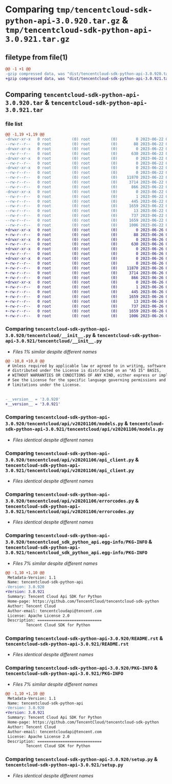 # Comparing `tmp/tencentcloud-sdk-python-api-3.0.920.tar.gz` & `tmp/tencentcloud-sdk-python-api-3.0.921.tar.gz`

## filetype from file(1)

```diff
@@ -1 +1 @@
-gzip compressed data, was "dist/tencentcloud-sdk-python-api-3.0.920.tar", last modified: Thu Jun 22 00:16:12 2023, max compression
+gzip compressed data, was "dist/tencentcloud-sdk-python-api-3.0.921.tar", last modified: Mon Jun 26 00:16:07 2023, max compression
```

## Comparing `tencentcloud-sdk-python-api-3.0.920.tar` & `tencentcloud-sdk-python-api-3.0.921.tar`

### file list

```diff
@@ -1,19 +1,19 @@
-drwxr-xr-x   0 root         (0) root         (0)        0 2023-06-22 00:16:12.000000 tencentcloud-sdk-python-api-3.0.920/
--rw-r--r--   0 root         (0) root         (0)       88 2023-06-22 00:16:12.000000 tencentcloud-sdk-python-api-3.0.920/setup.cfg
-drwxr-xr-x   0 root         (0) root         (0)        0 2023-06-22 00:16:12.000000 tencentcloud-sdk-python-api-3.0.920/tencentcloud/
--rw-r--r--   0 root         (0) root         (0)      630 2023-06-22 00:16:12.000000 tencentcloud-sdk-python-api-3.0.920/tencentcloud/__init__.py
-drwxr-xr-x   0 root         (0) root         (0)        0 2023-06-22 00:16:12.000000 tencentcloud-sdk-python-api-3.0.920/tencentcloud/api/
--rw-r--r--   0 root         (0) root         (0)        0 2023-06-22 00:16:12.000000 tencentcloud-sdk-python-api-3.0.920/tencentcloud/api/__init__.py
-drwxr-xr-x   0 root         (0) root         (0)        0 2023-06-22 00:16:12.000000 tencentcloud-sdk-python-api-3.0.920/tencentcloud/api/v20201106/
--rw-r--r--   0 root         (0) root         (0)        0 2023-06-22 00:16:12.000000 tencentcloud-sdk-python-api-3.0.920/tencentcloud/api/v20201106/__init__.py
--rw-r--r--   0 root         (0) root         (0)    11870 2023-06-22 00:16:12.000000 tencentcloud-sdk-python-api-3.0.920/tencentcloud/api/v20201106/models.py
--rw-r--r--   0 root         (0) root         (0)     3714 2023-06-22 00:16:12.000000 tencentcloud-sdk-python-api-3.0.920/tencentcloud/api/v20201106/api_client.py
--rw-r--r--   0 root         (0) root         (0)      866 2023-06-22 00:16:12.000000 tencentcloud-sdk-python-api-3.0.920/tencentcloud/api/v20201106/errorcodes.py
-drwxr-xr-x   0 root         (0) root         (0)        0 2023-06-22 00:16:12.000000 tencentcloud-sdk-python-api-3.0.920/tencentcloud_sdk_python_api.egg-info/
--rw-r--r--   0 root         (0) root         (0)        1 2023-06-22 00:16:12.000000 tencentcloud-sdk-python-api-3.0.920/tencentcloud_sdk_python_api.egg-info/dependency_links.txt
--rw-r--r--   0 root         (0) root         (0)      445 2023-06-22 00:16:12.000000 tencentcloud-sdk-python-api-3.0.920/tencentcloud_sdk_python_api.egg-info/SOURCES.txt
--rw-r--r--   0 root         (0) root         (0)     1659 2023-06-22 00:16:12.000000 tencentcloud-sdk-python-api-3.0.920/tencentcloud_sdk_python_api.egg-info/PKG-INFO
--rw-r--r--   0 root         (0) root         (0)       13 2023-06-22 00:16:12.000000 tencentcloud-sdk-python-api-3.0.920/tencentcloud_sdk_python_api.egg-info/top_level.txt
--rw-r--r--   0 root         (0) root         (0)      737 2023-06-22 00:16:12.000000 tencentcloud-sdk-python-api-3.0.920/README.rst
--rw-r--r--   0 root         (0) root         (0)     1659 2023-06-22 00:16:12.000000 tencentcloud-sdk-python-api-3.0.920/PKG-INFO
--rw-r--r--   0 root         (0) root         (0)     1006 2023-06-22 00:16:12.000000 tencentcloud-sdk-python-api-3.0.920/setup.py
+drwxr-xr-x   0 root         (0) root         (0)        0 2023-06-26 00:16:07.000000 tencentcloud-sdk-python-api-3.0.921/
+-rw-r--r--   0 root         (0) root         (0)       88 2023-06-26 00:16:07.000000 tencentcloud-sdk-python-api-3.0.921/setup.cfg
+drwxr-xr-x   0 root         (0) root         (0)        0 2023-06-26 00:16:07.000000 tencentcloud-sdk-python-api-3.0.921/tencentcloud/
+-rw-r--r--   0 root         (0) root         (0)      630 2023-06-26 00:16:07.000000 tencentcloud-sdk-python-api-3.0.921/tencentcloud/__init__.py
+drwxr-xr-x   0 root         (0) root         (0)        0 2023-06-26 00:16:07.000000 tencentcloud-sdk-python-api-3.0.921/tencentcloud/api/
+-rw-r--r--   0 root         (0) root         (0)        0 2023-06-26 00:16:07.000000 tencentcloud-sdk-python-api-3.0.921/tencentcloud/api/__init__.py
+drwxr-xr-x   0 root         (0) root         (0)        0 2023-06-26 00:16:07.000000 tencentcloud-sdk-python-api-3.0.921/tencentcloud/api/v20201106/
+-rw-r--r--   0 root         (0) root         (0)        0 2023-06-26 00:16:07.000000 tencentcloud-sdk-python-api-3.0.921/tencentcloud/api/v20201106/__init__.py
+-rw-r--r--   0 root         (0) root         (0)    11870 2023-06-26 00:16:07.000000 tencentcloud-sdk-python-api-3.0.921/tencentcloud/api/v20201106/models.py
+-rw-r--r--   0 root         (0) root         (0)     3714 2023-06-26 00:16:07.000000 tencentcloud-sdk-python-api-3.0.921/tencentcloud/api/v20201106/api_client.py
+-rw-r--r--   0 root         (0) root         (0)      866 2023-06-26 00:16:07.000000 tencentcloud-sdk-python-api-3.0.921/tencentcloud/api/v20201106/errorcodes.py
+drwxr-xr-x   0 root         (0) root         (0)        0 2023-06-26 00:16:07.000000 tencentcloud-sdk-python-api-3.0.921/tencentcloud_sdk_python_api.egg-info/
+-rw-r--r--   0 root         (0) root         (0)        1 2023-06-26 00:16:07.000000 tencentcloud-sdk-python-api-3.0.921/tencentcloud_sdk_python_api.egg-info/dependency_links.txt
+-rw-r--r--   0 root         (0) root         (0)      445 2023-06-26 00:16:07.000000 tencentcloud-sdk-python-api-3.0.921/tencentcloud_sdk_python_api.egg-info/SOURCES.txt
+-rw-r--r--   0 root         (0) root         (0)     1659 2023-06-26 00:16:07.000000 tencentcloud-sdk-python-api-3.0.921/tencentcloud_sdk_python_api.egg-info/PKG-INFO
+-rw-r--r--   0 root         (0) root         (0)       13 2023-06-26 00:16:07.000000 tencentcloud-sdk-python-api-3.0.921/tencentcloud_sdk_python_api.egg-info/top_level.txt
+-rw-r--r--   0 root         (0) root         (0)      737 2023-06-26 00:16:07.000000 tencentcloud-sdk-python-api-3.0.921/README.rst
+-rw-r--r--   0 root         (0) root         (0)     1659 2023-06-26 00:16:07.000000 tencentcloud-sdk-python-api-3.0.921/PKG-INFO
+-rw-r--r--   0 root         (0) root         (0)     1006 2023-06-26 00:16:07.000000 tencentcloud-sdk-python-api-3.0.921/setup.py
```

### Comparing `tencentcloud-sdk-python-api-3.0.920/tencentcloud/__init__.py` & `tencentcloud-sdk-python-api-3.0.921/tencentcloud/__init__.py`

 * *Files 1% similar despite different names*

```diff
@@ -10,8 +10,8 @@
 # Unless required by applicable law or agreed to in writing, software
 # distributed under the License is distributed on an "AS IS" BASIS,
 # WITHOUT WARRANTIES OR CONDITIONS OF ANY KIND, either express or implied.
 # See the License for the specific language governing permissions and
 # limitations under the License.
 
 
-__version__ = '3.0.920'
+__version__ = '3.0.921'
```

### Comparing `tencentcloud-sdk-python-api-3.0.920/tencentcloud/api/v20201106/models.py` & `tencentcloud-sdk-python-api-3.0.921/tencentcloud/api/v20201106/models.py`

 * *Files identical despite different names*

### Comparing `tencentcloud-sdk-python-api-3.0.920/tencentcloud/api/v20201106/api_client.py` & `tencentcloud-sdk-python-api-3.0.921/tencentcloud/api/v20201106/api_client.py`

 * *Files identical despite different names*

### Comparing `tencentcloud-sdk-python-api-3.0.920/tencentcloud/api/v20201106/errorcodes.py` & `tencentcloud-sdk-python-api-3.0.921/tencentcloud/api/v20201106/errorcodes.py`

 * *Files identical despite different names*

### Comparing `tencentcloud-sdk-python-api-3.0.920/tencentcloud_sdk_python_api.egg-info/PKG-INFO` & `tencentcloud-sdk-python-api-3.0.921/tencentcloud_sdk_python_api.egg-info/PKG-INFO`

 * *Files 7% similar despite different names*

```diff
@@ -1,10 +1,10 @@
 Metadata-Version: 1.1
 Name: tencentcloud-sdk-python-api
-Version: 3.0.920
+Version: 3.0.921
 Summary: Tencent Cloud Api SDK for Python
 Home-page: https://github.com/TencentCloud/tencentcloud-sdk-python
 Author: Tencent Cloud
 Author-email: tencentcloudapi@tencent.com
 License: Apache License 2.0
 Description: ============================
         Tencent Cloud SDK for Python
```

### Comparing `tencentcloud-sdk-python-api-3.0.920/README.rst` & `tencentcloud-sdk-python-api-3.0.921/README.rst`

 * *Files identical despite different names*

### Comparing `tencentcloud-sdk-python-api-3.0.920/PKG-INFO` & `tencentcloud-sdk-python-api-3.0.921/PKG-INFO`

 * *Files 7% similar despite different names*

```diff
@@ -1,10 +1,10 @@
 Metadata-Version: 1.1
 Name: tencentcloud-sdk-python-api
-Version: 3.0.920
+Version: 3.0.921
 Summary: Tencent Cloud Api SDK for Python
 Home-page: https://github.com/TencentCloud/tencentcloud-sdk-python
 Author: Tencent Cloud
 Author-email: tencentcloudapi@tencent.com
 License: Apache License 2.0
 Description: ============================
         Tencent Cloud SDK for Python
```

### Comparing `tencentcloud-sdk-python-api-3.0.920/setup.py` & `tencentcloud-sdk-python-api-3.0.921/setup.py`

 * *Files identical despite different names*

